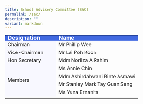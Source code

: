 ```yaml
---
title: School Advisory Committee (SAC)
permalink: /sac/
description: ""
variant: markdown
---
```

<table>
<tbody>
		</tbody><thead>
         </thead>
  <tbody><tr style="line-height:10px; background-color:royalblue; font-weight: bold; font-size:18px; color:white">
		<td>Designation</td>
    <td>Name</td>
  </tr>
  <tr>
		<td style="background-color:ghostwhite" width="150">Chairman</td>
    <td>Mr Phillip Wee</td>
  </tr>
  <tr>
		<td style="background-color:ghostwhite">Vice-Chairman</td>
    <td>Mr Lai Poh Koon</td>
  </tr>
  <tr>
		<td style="background-color:ghostwhite">Hon Secretary</td>
    <td>Mdm Norliza A Rahim</td>
  </tr>
  <tr>
		<td rowspan="4" style="background-color:ghostwhite">Members</td>
    <td>Ms Annie Chin</td>
  </tr>
	<tr><td>Mdm Ashirdahwani Binte Asmawi</td></tr>
	<tr><td>Mr Stanley Mark Tay Guan Seng</td></tr>
		<tr><td>Ms Yuna Ernanita</td></tr>
		<tr><td></td></tr>
</tbody>
</table>